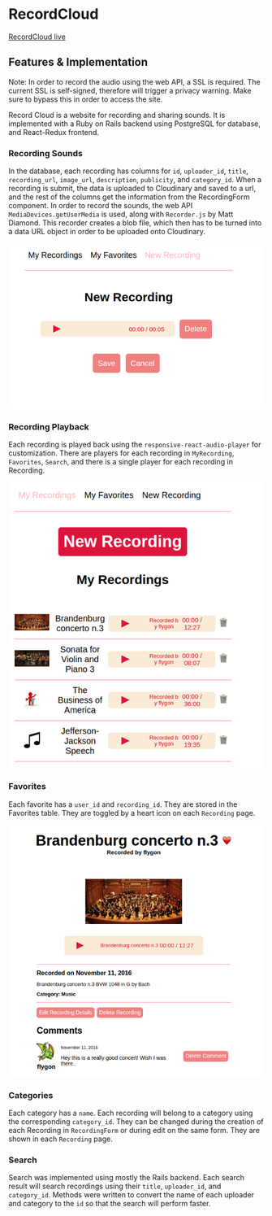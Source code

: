 # RecordCloud

[RecordCloud live][direct]

[direct]: https://www.record-cloud.com/

## Features & Implementation

Note: In order to record the audio using the web API, a SSL is required. The current SSL is self-signed, therefore will trigger a privacy warning. Make sure to bypass this in order to access the site.

Record Cloud is a website for recording and sharing sounds. It is implemented with a Ruby on Rails backend using PostgreSQL for database, and React-Redux frontend.

### Recording Sounds

  In the database, each recording has columns for `id`, `uploader_id`, `title`, `recording_url`, `image_url`, `description`, `publicity`, and `category_id`. When a recording is submit, the data is uploaded to Cloudinary and saved to a url, and the rest of the columns get the information from the RecordingForm component.
  In order to record the sounds, the web API `MediaDevices.getUserMedia` is used, along with `Recorder.js` by Matt Diamond. This recorder creates a blob file, which then has to be turned into a data URL object in order to be uploaded onto Cloudinary.

  ![image of new recording](docs/wireframes/new_recording.png)

### Recording Playback

  Each recording is played back using the `responsive-react-audio-player` for customization. There are players for each recording in `MyRecording`, `Favorites`, `Search`, and there is a single player for each recording in Recording.

  ![image of my recordings](docs/wireframes/my_recordings.png)

### Favorites

  Each favorite has a `user_id` and `recording_id`. They are stored in the Favorites table. They are toggled by a heart icon on each `Recording` page.

  ![image of recording](docs/wireframes/recording_detail.png)

### Categories

  Each category has a `name`. Each recording will belong to a category using the corresponding `category_id`. They can be changed during the creation of each Recording in `RecordingForm` or during edit on the same form. They are shown in each `Recording` page.

### Search

  Search was implemented using mostly the Rails backend. Each search result will search recordings using their `title`, `uploader_id`, and `category_id`. Methods were written to convert the name of each uploader and category to the `id` so that the search will perform faster.
